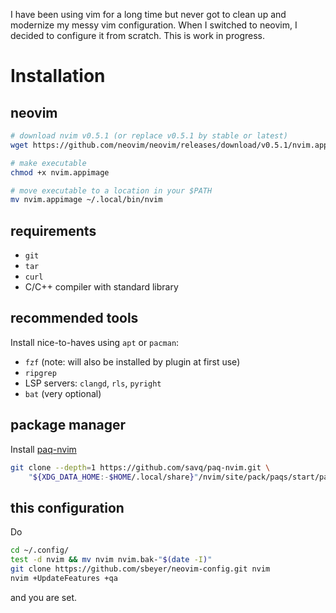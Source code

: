 I have been using vim for a long time but never got to clean up and modernize my messy vim configuration.
When I switched to neovim, I decided to configure it from scratch.
This is work in progress.

# Installation

## neovim

```sh
# download nvim v0.5.1 (or replace v0.5.1 by stable or latest)
wget https://github.com/neovim/neovim/releases/download/v0.5.1/nvim.appimage

# make executable
chmod +x nvim.appimage

# move executable to a location in your $PATH
mv nvim.appimage ~/.local/bin/nvim
```

## requirements

 * `git`
 * `tar`
 * `curl`
 * C/C++ compiler with standard library

## recommended tools

Install nice-to-haves using `apt` or `pacman`:
 * `fzf` (note: will also be installed by plugin at first use)
 * `ripgrep`
 * LSP servers: `clangd`, `rls`, `pyright`
 * `bat` (very optional)

## package manager

Install [paq-nvim](https://github.com/savq/paq-nvim)

```sh
git clone --depth=1 https://github.com/savq/paq-nvim.git \
    "${XDG_DATA_HOME:-$HOME/.local/share}"/nvim/site/pack/paqs/start/paq-nvim
```

## this configuration

Do
```sh
cd ~/.config/
test -d nvim && mv nvim nvim.bak-"$(date -I)"
git clone https://github.com/sbeyer/neovim-config.git nvim
nvim +UpdateFeatures +qa
```
and you are set.
